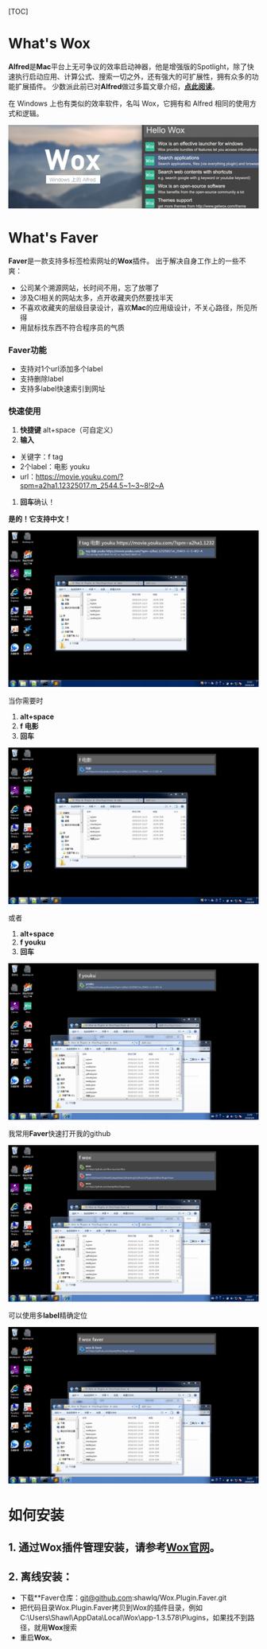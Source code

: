 [TOC]

# What's Wox
**Alfred**是**Mac**平台上无可争议的效率启动神器，他是增强版的Spotlight，除了快速执行启动应用、计算公式、搜索一切之外，还有强大的可扩展性，拥有众多的功能扩展插件。
少数派此前已对**Alfred**做过多篇文章介绍，[**点此阅读**](https://sspai.com/tag/alfred)。

在 Windows 上也有类似的效率软件，名叫 Wox，它拥有和 Alfred 相同的使用方式和逻辑。

![](readme/318474.jpg)


# What's Faver
**Faver**是一款支持多标签检索网址的**Wox**插件。
出于解决自身工作上的一些不爽：
- 公司某个溯源网站，长时间不用，忘了放哪了
- 涉及CI相关的网站太多，点开收藏夹仍然要找半天
- 不喜欢收藏夹的层级目录设计，喜欢**Mac**的应用级设计，不关心路径，所见所得
- 用鼠标找东西不符合程序员的气质

### **Faver**功能
- 支持对1个url添加多个label
- 支持删除label
- 支持多label快速索引到网址

### 快速使用
1. **快捷键** alt+space（可自定义）
1. **输入**
- 关键字：f tag
- 2个label：电影 youku
- url：https://movie.youku.com/?spm=a2ha1.12325017.m_2544.5~1~3~8!2~A
1. **回车**确认！

**是的！它支持中文！**

![](readme/f_tag.png)

当你需要时
1. **alt+space**
1. **f 电影**
1. **回车**

![](readme/f_dianying.png)

或者
1. **alt+space**
1. **f youku**
1. **回车**

![](readme/f_youku.png)

我常用**Faver**快速打开我的github

![](readme/f_wox.png)


可以使用多**label**精确定位

![](readme/f_wox_faver.png)

# 如何安装
## 1. 通过**Wox**插件管理安装，请参考[**Wox官网**](http://www.wox.one)。
## 2. 离线安装：
- 下载**Faver仓库：git@github.com:shawlq/Wox.Plugin.Faver.git
- 把代码目录Wox.Plugin.Faver拷贝到Wox的插件目录，例如C:\Users\Shawl\AppData\Local\Wox\app-1.3.578\Plugins，如果找不到路径，就用**Wox**搜索
- 重启**Wox**。

